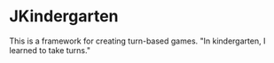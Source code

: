 # JKindergarten

This is a framework for creating turn-based games. "In kindergarten, I learned to take turns."
